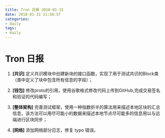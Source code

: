 ```yaml
---
title: Tron 日报 2018-01-31
date: 2018-01-31 21:58:57
categories:
- daily
tags:
- daily
---
```


# Tron 日报

1. **[共识]** 定义共识模块中创建新块的接口函数，实现了用于测试共识的Block类（类中定义了块中包含所有信息的字段）；

2. **[钱包]** 修改proto的引用，使用谷歌格式修改代码上传到GitHub,完成交易签名和验证的代码编写；

3. **[整体架构]** 完善测试框架，使用一种指数折半的算法用来描述本地区块的汇总信息，该方法可以用尽可能小的数据来描述本地节点尽可能多的信息用以与远端进行区块同步；

4. **[网络]** 添加网络部分日志，修复 typo 错误。
